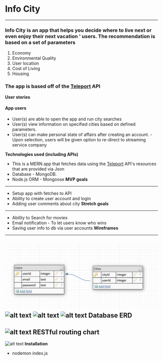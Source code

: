 # Info City
***
### **Info City** is an app that helps you decide where to live next or even enjoy their next vacation ' users. The recommendation is based on a set of parameters
1. Economy
2. Environmental Quality
3. User location
4. Cost of Living
5. Housing
### The app is based off of the [Teleport](https://developers.teleport.org/) API
**User stories**
#### App users
- User(s) are able to open the app and run city searches
- User(s) view information on specified cities based on defined parameters.
- User(s) can make personal state of affairs after creating an account.
        - Upon selection, users will be given option to re-direct to streaming service company
        
**Technologies used (including APIs)**
- This is a MERN app that fetches data using the [Teleport](https://developers.teleport.org/) API's resources that are provided via Json
- Database - MongoDB.
- Node.js ORM - Mongoose
**MVP goals**
---
- Setup app with fetches to API
- Ability to create user account and login
- Adding user comments about city
**Stretch goals**
---
- Ability to Search for movies
- Email notification - To let users know who wins
- Saving user info to db via user accounts
**Wireframes**
---
![alt text](erd.png)
![alt text](public/images/box.png)
![alt text](public/images/login.png)
![alt text](public/images/dashboatd.png)
**Database ERD**
---
![alt text](public/images/erdme.png)
**RESTful routing chart**
---
![alt text](public/images/routes.png)
**Installation**
- nodemon index.js
